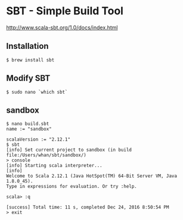 # SBT - Simple Build Tool

http://www.scala-sbt.org/1.0/docs/index.html

## Installation

```
$ brew install sbt
```

## Modify SBT

```
$ sudo nano `which sbt`
```

## sandbox

```
$ nano build.sbt
name := "sandbox"

scalaVersion := "2.12.1"
$ sbt
[info] Set current project to sandbox (in build file:/Users/whan/sbt/sandbox/)
> console
[info] Starting scala interpreter...
[info] 
Welcome to Scala 2.12.1 (Java HotSpot(TM) 64-Bit Server VM, Java 1.8.0_45).
Type in expressions for evaluation. Or try :help.

scala> :q

[success] Total time: 11 s, completed Dec 24, 2016 8:50:54 PM
> exit
```
